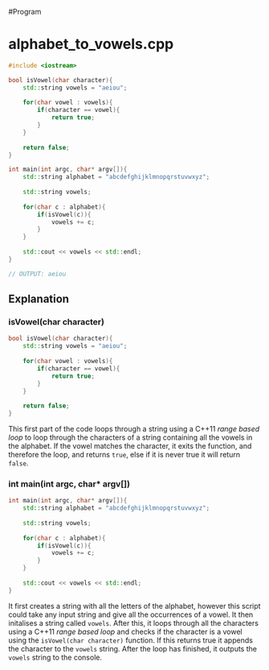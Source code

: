 #Program 
# alphabet_to_vowels.cpp
```cpp
#include <iostream>

bool isVowel(char character){
	std::string vowels = "aeiou";
	
	for(char vowel : vowels){
		if(character == vowel){
			return true;
		}
	}
	
	return false;
}

int main(int argc, char* argv[]){
	std::string alphabet = "abcdefghijklmnopqrstuvwxyz";
	
	std::string vowels;
	
	for(char c : alphabet){
		if(isVowel(c)){
			vowels += c;
		}
	}
	
	std::cout << vowels << std::endl;
}

// OUTPUT: aeiou
```

## Explanation
### isVowel(char character)
```cpp
bool isVowel(char character){
	std::string vowels = "aeiou";
	
	for(char vowel : vowels){
		if(character == vowel){
			return true;	
		}
	}
	
	return false;
}
```

This first part of the code loops through a string using a C++11 *range based loop* to loop through the characters of a string containing all the vowels in the alphabet.
If the vowel matches the character, it exits the function, and therefore the loop, and returns `true`, else if it is never true it will return `false`.

### int main(int argc, char* argv\[\])
```cpp
int main(int argc, char* argv[]){
	std::string alphabet = "abcdefghijklmnopqrstuvwxyz";
	
	std::string vowels;
	
	for(char c : alphabet){
		if(isVowel(c)){
			vowels += c;
		}
	}
	
	std::cout << vowels << std::endl;
}
```

It first creates a string with all the letters of the alphabet, however this script could take any input string and give all the occurrences of a vowel.
It then initalises a string called `vowels`. After this, it loops through all the characters using a C++11 *range based loop* and checks if the character is a vowel using the `isVowel(char character)` function. If this returns true it appends the character to the `vowels` string.
After the loop has finished, it outputs the `vowels` string to the console.